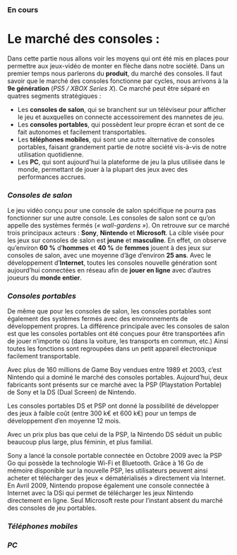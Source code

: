 ### En cours ###

# Le marché des consoles :

Dans cette partie nous allons voir les moyens qui ont été mis en places pour permettre aux jeux-vidéo de monter en flèche dans notre société.
Dans un premier temps nous parlerons du **produit**, du marché des consoles.
Il faut savoir que le marché des consoles fonctionne par cycles, nous arrivons à la **9e génération** (*PS5 / XBOX Series X*). Ce marché peut être séparé en quatres segments stratégiques :

* Les **consoles de salon**, qui se branchent sur un téléviseur pour afficher le jeu et auxquelles on connecte accessoirement des mannetes de jeu.
* Les **consoles portables**, qui possèdent leur propre écran et sont de ce fait autonomes et facilement transportables.
* Les **téléphones mobiles**, qui sont une autre alternative de consoles portables, faisant grandement partie de notre société vis-à-vis de notre utilisation quotidienne.
* Les **PC**, qui sont aujourd'hui la plateforme de jeu la plus utilisée dans le monde, permettant de jouer à la plupart des jeux avec des performances accrues.


### **_Consoles de salon_**

Le jeu vidéo conçu pour une console de salon spécifique ne pourra pas fonctionner sur une autre console. Les consoles de salon sont ce qu’on appelle des systèmes fermés (*« wall-gardens »*).
On retrouve sur ce marché trois principaux acteurs :
**Sony**, **Nintendo** et **Microsoft**.
La cible visée pour les jeux sur consoles de salon est **jeune** et **masculine**. En effet, on observe qu’environ **60 %** d’**hommes** et **40 %** de **femmes** jouent à des jeux sur consoles de salon, avec une moyenne d’âge d’environ **25 ans**.
Avec le développement d’**Internet**, toutes les consoles nouvelle génération sont aujourd’hui connectées en réseau afin de **jouer en ligne** avec d’autres joueurs du **monde entier**.

### **_Consoles portables_**
De même que pour les consoles de salon, les consoles portables sont également des systèmes fermés avec des environnements de développement propres. La différence principale avec les consoles de salon est que les consoles portables ont été conçues pour être transportées afin de jouer n’importe où (dans la voiture, les transports en commun, etc.) Ainsi toutes les fonctions sont regroupées dans un petit appareil électronique facilement transportable.

Avec plus de 160 millions de Game Boy vendues entre 1989 et 2003, c’est Nintendo qui a dominé le marché des consoles portables. Aujourd’hui, deux fabricants sont présents sur ce marché avec la PSP (Playstation Portable) de Sony et la DS (Dual Screen) de Nintendo.

Les consoles portables DS et PSP ont donné la possibilité de développer des jeux à faible coût (entre 300 k€ et 600 k€) pour un temps de développement d’en moyenne 12 mois.

Avec un prix plus bas que celui de la PSP, la Nintendo DS séduit un public beaucoup plus large, plus féminin, et plus familial.

Sony a lancé la console portable connectée en Octobre 2009 avec la PSP Go qui possède la technologie Wi-Fi et Bluetooth. Grâce à 16 Go de mémoire disponible sur la nouvelle PSP, les utilisateurs peuvent ainsi acheter et télécharger des jeux « dématérialisés » directement via Internet. En Avril 2009, Nintendo propose également une console connectée à Internet avec la DSi qui permet de télécharger les jeux Nintendo directement en ligne. Seul Microsoft reste pour l’instant absent du marché des consoles de jeu portables. 





### **_Téléphones mobiles_**

### **_PC_**